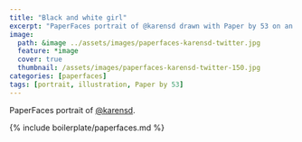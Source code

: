 ```yaml
---
title: "Black and white girl"
excerpt: "PaperFaces portrait of @karensd drawn with Paper by 53 on an iPad."
image: 
  path: &image ../assets/images/paperfaces-karensd-twitter.jpg 
  feature: *image
  cover: true
  thumbnail: /assets/images/paperfaces-karensd-twitter-150.jpg
categories: [paperfaces]
tags: [portrait, illustration, Paper by 53]
---
```


PaperFaces portrait of [@karensd](https://twitter.com/karensd).

{% include boilerplate/paperfaces.md %}
